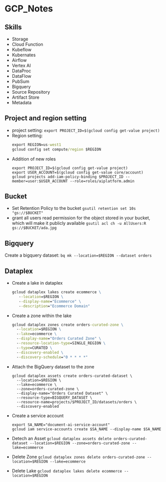 # GCP_Notes

## Skills

* Storage
* Cloud Function
* Kubeflow
* Kubernates
* Airflow
* Vertex AI
* DataProc
* DataFlow
* PubSum
* Bigquery
* Source Repository
* Artifact Store
* Metadata
  
## Project and region setting

* project  setting: `export PROJECT_ID=$(gcloud config get-value project)`
* Region setting:
  ```cmd
  export REGION=us-west1
  gcloud config set compute/region $REGION
  ```
* Addition of new roles
  ```
  export PROJECT_ID=$(gcloud config get-value project)
  export USER_ACCOUNT=$(gcloud config get-value core/account)
  gcloud projects add-iam-policy-binding $PROJECT_ID --member=user:$USER_ACCOUNT --role=roles/aiplatform.admin
  ```
## Bucket

* Set Retention Policy to the bucket `gsutil retention set 10s "gs://$BUCKET"`
* grant all users read permission for the object stored in your bucket, which will make it publicly available `gsutil acl ch -u AllUsers:R gs://$BUCKET/ada.jpg`

## Bigquery

Create a bigquery dataset: `bq mk --location=$REGION --dataset orders`

## Dataplex

* Create a lake in dataplex
  ```cmd
  gcloud dataplex lakes create ecommerce \
     --location=$REGION \
     --display-name="Ecommerce" \
     --description="Ecommerce Domain"
  ```

* Create a zone within the lake
  ```cmd
  gcloud dataplex zones create orders-curated-zone \
    --location=$REGION \
    --lake=ecommerce \
    --display-name="Orders Curated Zone" \
    --resource-location-type=SINGLE_REGION \
    --type=CURATED \
    --discovery-enabled \
    --discovery-schedule="0 * * * *"
  ```
  
* Attach the BigQuery dataset to the zone
  ```
  gcloud dataplex assets create orders-curated-dataset \
    --location=$REGION \
    --lake=ecommerce \
    --zone=orders-curated-zone \
    --display-name="Orders Curated Dataset" \
    --resource-type=BIGQUERY_DATASET \
    --resource-name=projects/$PROJECT_ID/datasets/orders \
    --discovery-enabled 
  ```

* Create a service account
  ```
  export SA_NAME="document-ai-service-account"
  gcloud iam service-accounts create $SA_NAME --display-name $SA_NAME
  ```
  
* Detech an Asset
  `gcloud dataplex assets delete orders-curated-dataset --location=$REGION --zone=orders-curated-zone --lake=ecommerce`
  
* Delete Zone
  `gcloud dataplex zones delete orders-curated-zone --location=$REGION --lake=ecommerce`
  
* Delete Lake
  `gcloud dataplex lakes delete ecommerce --location=$REGION`
